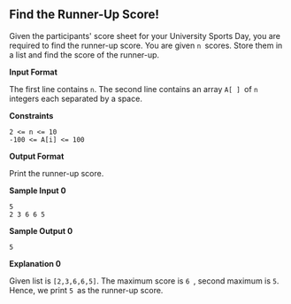 ## Find the Runner-Up Score!

Given the participants' score sheet for your University Sports Day, you are required to find the runner-up score. You are given `n `scores. Store them in a list and find the score of the runner-up.

**Input Format**

The first line contains `n`. The second line contains an array  `A[ ] `of `n `integers each separated by a space.

**Constraints**

```
2 <= n <= 10
-100 <= A[i] <= 100
```

**Output Format**

Print the runner-up score.

**Sample Input 0**

```
5
2 3 6 6 5
```

**Sample Output 0**

`5`

**Explanation 0**

Given list is `[2,3,6,6,5]`. The maximum score is `6 `, second maximum is `5`. Hence, we print `5 `as the runner-up score.
